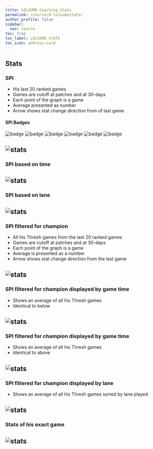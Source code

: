 ```yaml
---
title: LOLSUMO Coaching Stats
permalink: /course/9-lolsumostats/
author_profile: false
sidebar:
  nav: course
toc: true
toc_label: LOLSUMO STATS
toc_icon: address-card
---
```


## Stats

### SPI

* His last 20 ranked games
* Games are cutoff at patches and at 30-days
* Each point of the graph is a game
* Average presented as number
* Arrow shows stat change direction from of last game

#### SPI Badges

![badge](/assets/images/SPI-badge-bronze.png "bronze") ![badge](/assets/images/SPI-badge-silver.png "silver") ![badge](/assets/images/SPI-badge-gold.png "gold") ![badge](/assets/images/SPI-badge-platinum.png "platinum") ![badge](/assets/images/SPI-badge-diamond.png "diamond") ![badge](/assets/images/SPI-badge-master.png "master")

![stats](/assets/images/stats-SPI.png "lane")
---

### SPI based on time

![stats](/assets/images/stats-SPI-time.png "lane")
---

### SPI based on lane

![stats](/assets/images/stats-SPI-lane.png "lane")
---

### SPI filtered for champion

* All his Thresh games from the last 20 ranked games
* Games are cutoff at patches and at 30-days
* Each point of the graph is a game
* Average is presented as a number
* Arrow shows stat change direction from the last game

![stats](/assets/images/stats-SPI-champion-filtered.png "lane")
---

### SPI filtered for champion displayed by game time

* Shows an average of all his Thresh games
* Identical to below

![stats](/assets/images/stats-SPI-champion-filtered-time.png "lane")
---

### SPI filtered for champion displayed by game time

* Shows an average of all his Thresh games
* Identical to above

![stats](/assets/images/stats-SPI-champion-filtered-gametime.png "lane")
---

### SPI filtered for champion displayed by lane

* Shows an average of all his Thresh games sorted by lane played

![stats](/assets/images/stats-SPI-champion-filtered-lane.png "lane")
---

### Stats of his exact game

![stats](/assets/images/stats-game.png "stats")
---
